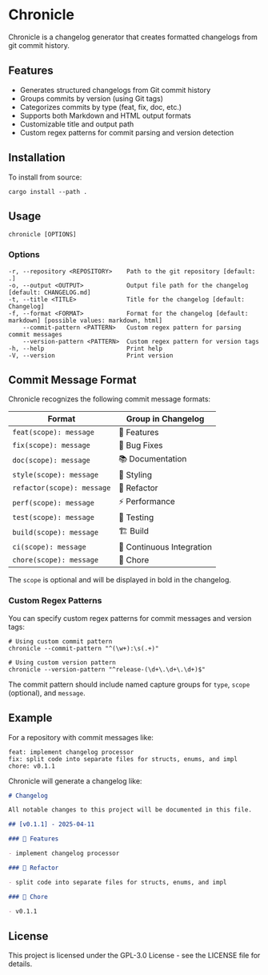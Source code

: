 # Chronicle

Chronicle is a changelog generator that creates formatted changelogs from git commit history.

## Features

- Generates structured changelogs from Git commit history
- Groups commits by version (using Git tags)
- Categorizes commits by type (feat, fix, doc, etc.)
- Supports both Markdown and HTML output formats
- Customizable title and output path
- Custom regex patterns for commit parsing and version detection

## Installation

To install from source:

```
cargo install --path .
```

## Usage

```
chronicle [OPTIONS]
```

### Options

```
-r, --repository <REPOSITORY>    Path to the git repository [default: .]
-o, --output <OUTPUT>            Output file path for the changelog [default: CHANGELOG.md]
-t, --title <TITLE>              Title for the changelog [default: Changelog]
-f, --format <FORMAT>            Format for the changelog [default: markdown] [possible values: markdown, html]
    --commit-pattern <PATTERN>   Custom regex pattern for parsing commit messages
    --version-pattern <PATTERN>  Custom regex pattern for version tags
-h, --help                       Print help
-V, --version                    Print version
```

## Commit Message Format

Chronicle recognizes the following commit message formats:

| Format | Group in Changelog |
|--------|-------------------|
| `feat(scope): message` | 🚀 Features |
| `fix(scope): message` | 🐛 Bug Fixes |
| `doc(scope): message` | 📚 Documentation |
| `style(scope): message` | 🎨 Styling |
| `refactor(scope): message` | 🚜 Refactor |
| `perf(scope): message` | ⚡ Performance |
| `test(scope): message` | 🧪 Testing |
| `build(scope): message` | 🏗️ Build |
| `ci(scope): message` | 👷 Continuous Integration |
| `chore(scope): message` | 🧹 Chore |

The `scope` is optional and will be displayed in bold in the changelog.

### Custom Regex Patterns

You can specify custom regex patterns for commit messages and version tags:

```
# Using custom commit pattern
chronicle --commit-pattern "^(\w+):\s(.+)"

# Using custom version pattern
chronicle --version-pattern "^release-(\d+\.\d+\.\d+)$"
```

The commit pattern should include named capture groups for `type`, `scope` (optional), and `message`.

## Example

For a repository with commit messages like:

```
feat: implement changelog processor
fix: split code into separate files for structs, enums, and impl
chore: v0.1.1
```

Chronicle will generate a changelog like:

```markdown
# Changelog

All notable changes to this project will be documented in this file.

## [v0.1.1] - 2025-04-11

### 🚀 Features

- implement changelog processor

### 🚜 Refactor

- split code into separate files for structs, enums, and impl

### 🧹 Chore

- v0.1.1
```

## License

This project is licensed under the GPL-3.0 License - see the LICENSE file for details.
